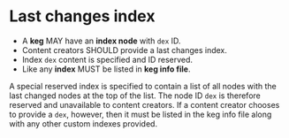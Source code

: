 # Last changes index

* A **keg** MAY have an **index node** with `dex` ID.
* Content creators SHOULD provide a last changes index.
* Index `dex` content is specified and ID reserved.
* Like any **index** MUST be listed in **keg info file**.

A special reserved index is specified to contain a list of all nodes with the last changed nodes at the top of the list. The node ID `dex` is therefore reserved and unavailable to content creators. If a content creator chooses to provide a `dex`, however, then it must be listed in the keg info file along with any other custom indexes provided.
